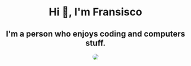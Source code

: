 <h1 align="center">Hi 👋, I'm Fransisco </h1>
<h2 align="center">I'm a person who enjoys coding and computers stuff.</h2>


<!-- Nothing weird to see here -->
<p align="center">
<img align="center" style="border-radius: 25px;" src="https://spotify-github-profile.vercel.app/api/view.svg?uid=31ne6p3b7ubdlw277wivafv5hb2q&redirect=true][https://spotify-github-profile.vercel.app/api/view.svg?uid=31ne6p3b7ubdlw277wivafv5hb2q&cover_image=true&theme=default&show_offline=true&background_color=121212&interchange=true&bar_color=53b14f&bar_color_cover=false)" >
